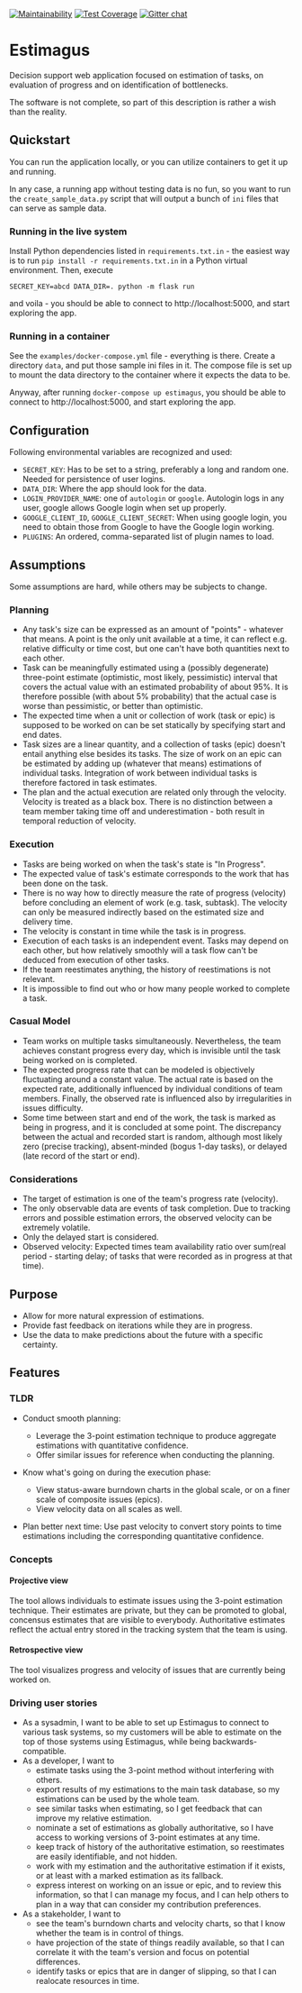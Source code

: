 [![Maintainability](https://api.codeclimate.com/v1/badges/dcb33e05b41d668a1b3e/maintainability)](https://codeclimate.com/github/matejak/estimagus/maintainability)
[![Test Coverage](https://api.codeclimate.com/v1/badges/dcb33e05b41d668a1b3e/test_coverage)](https://codeclimate.com/github/matejak/estimagus/test_coverage)
[![Gitter chat](https://badges.gitter.im/gitterHQ/gitter.png)](https://app.gitter.im/#/room/#estimagus:gitter.im)

# Estimagus

Decision support web application focused on estimation of tasks, on evaluation of progress and on identification of bottlenecks.

The software is not complete, so part of this description is rather a wish than the reality.


## Quickstart

You can run the application locally, or you can utilize containers to get it up and running.

In any case, a running app without testing data is no fun, so you want to run the `create_sample_data.py` script that will output a bunch of `ini` files that can serve as sample data.


### Running in the live system

Install Python dependencies listed in `requirements.txt.in` - the easiest way is to run `pip install -r requirements.txt.in` in a Python virtual environment.
Then, execute

```
SECRET_KEY=abcd DATA_DIR=. python -m flask run
```

and voila - you should be able to connect to http://localhost:5000, and start exploring the app.


### Running in a container

See the `examples/docker-compose.yml` file - everything is there.
Create a directory `data`, and put those sample ini files in it.
The compose file is set up to mount the data directory to the container where it expects the data to be.

Anyway, after running `docker-compose up estimagus`, you should be able to connect to http://localhost:5000, and start exploring the app.


## Configuration

Following environmental variables are recognized and used:

- `SECRET_KEY`: Has to be set to a string, preferably a long and random one. Needed for persistence of user logins.
- `DATA_DIR`: Where the app should look for the data.
- `LOGIN_PROVIDER_NAME`: one of `autologin` or `google`. Autologin logs in any user, google allows Google login when set up properly.
- `GOOGLE_CLIENT_ID`, `GOOGLE_CLIENT_SECRET`: When using google login, you need to obtain those from Google to have the Google login working.
- `PLUGINS`: An ordered, comma-separated list of plugin names to load.


## Assumptions

Some assumptions are hard, while others may be subjects to change.


### Planning

- Any task's size can be expressed as an amount of "points" - whatever that means.
  A point is the only unit available at a time, it can reflect e.g. relative difficulty or time cost, but one can't have both quantities next to each other.
- Task can be meaningfully estimated using a (possibly degenerate) three-point estimate (optimistic, most likely, pessimistic) interval that covers the actual value with an estimated probability of about 95%.
  It is therefore possible (with about 5% probability) that the actual case is worse than pessimistic, or better than optimistic.
- The expected time when a unit or collection of work (task or epic) is supposed to be worked on can be set statically by specifying start and end dates.
- Task sizes are a linear quantity, and a collection of tasks (epic) doesn't entail anything else besides its tasks.
  The size of work on an epic can be estimated by adding up (whatever that means) estimations of individual tasks.
  Integration of work between individual tasks is therefore factored in task estimates.
- The plan and the actual execution are related only through the velocity.
  Velocity is treated as a black box.
  There is no distinction between a team member taking time off and underestimation - both result in temporal reduction of velocity.


### Execution

- Tasks are being worked on when the task's state is "In Progress".
- The expected value of task's estimate corresponds to the work that has been done on the task.
- There is no way how to directly measure the rate of progress (velocity) before concluding an element of work (e.g. task, subtask).
  The velocity can only be measured indirectly based on the estimated size and delivery time.
- The velocity is constant in time while the task is in progress.
- Execution of each tasks is an independent event.
  Tasks may depend on each other, but how relatively smoothly will a task flow can't be deduced from execution of other tasks.
- If the team reestimates anything, the history of reestimations is not relevant.
- It is impossible to find out who or how many people worked to complete a task.


### Casual Model

- Team works on multiple tasks simultaneously. Nevertheless, the team achieves constant progress every day, which is invisible until the task being worked on is completed.
- The expected progress rate that can be modeled is objectively fluctuating around a constant value. The actual rate is based on the expected rate, additionally influenced by individual conditions of team members. Finally, the observed rate is influenced also by irregularities in issues difficulty.
- Some time between start and end of the work, the task is marked as being in progress, and it is concluded at some point. The discrepancy between the actual and recorded start is random, although most likely zero (precise tracking), absent-minded (bogus 1-day tasks), or delayed (late record of the start or end).


### Considerations

- The target of estimation is one of the team's progress rate (velocity).
- The only observable data are events of task completion. Due to tracking errors and possible estimation errors, the observed velocity can be extremely volatile.
- Only the delayed start is considered.
- Observed velocity: Expected times team availability ratio over sum(real period - starting delay; of tasks that were recorded as in progress at that time).


## Purpose

- Allow for more natural expression of estimations.
- Provide fast feedback on iterations while they are in progress.
- Use the data to make predictions about the future with a specific certainty.


## Features

### TLDR

- Conduct smooth planning:

  - Leverage the 3-point estimation technique to produce aggregate estimations with quantitative confidence.
  - Offer similar issues for reference when conducting the planning.

- Know what's going on during the execution phase:

  - View status-aware burndown charts in the global scale, or on a finer scale of composite issues (epics).
  - View velocity data on all scales as well.

- Plan better next time: Use past velocity to convert story points to time estimations including the corresponding quantitative confidence.


### Concepts

#### Projective view

The tool allows individuals to estimate issues using the 3-point estimation technique.
Their estimates are private, but they can be promoted to global, concensus estimates that are visible to everybody.
Authoritative estimates reflect the actual entry stored in the tracking system that the team is using.


#### Retrospective view

The tool visualizes progress and velocity of issues that are currently being worked on.


### Driving user stories

- As a sysadmin, I want to be able to set up Estimagus to connect to various task systems, so my customers will be able to estimate on the top of those systems using Estimagus, while being backwards-compatible.
- As a developer, I want to
  - estimate tasks using the 3-point method without interfering with others.
  - export results of my estimations to the main task database, so my estimations can be used by the whole team.
  - see similar tasks when estimating, so I get feedback that can improve my relative estimation.
  - nominate a set of estimations as globally authoritative, so I have access to working versions of 3-point estimates at any time.
  - keep track of history of the authoritative estimation, so reestimates are easily identifiable, and not hidden.
  - work with my estimation and the authoritative estimation if it exists, or at least with a marked estimation as its fallback.
  - express interest on working on an issue or epic, and to review this information, so that I can manage my focus, and I can help others to plan in a way that can consider my contribution preferences.
- As a stakeholder, I want to
  - see the team's burndown charts and velocity charts, so that I know whether the team is in control of things.
  - have projection of the state of things readily available, so that I can correlate it with the team's version and focus on potential differences.
  - identify tasks or epics that are in danger of slipping, so that I can realocate resources in time.

